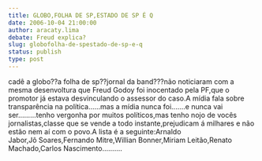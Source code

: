 ```yaml
---
title: GLOBO,FOLHA DE SP,ESTADO DE SP É Q
date: 2006-10-04 21:00:00
author: aracaty.lima
debate: Freud explica?
slug: globofolha-de-spestado-de-sp-e-q
status: publish 
type: post
---
```


cadê a globo??a folha de sp??jornal da band???não noticiaram com a mesma desenvoltura que Freud Godoy foi inocentado pela PF,que o promotor já estava desvinculando o assessor do caso.A mídia fala sobre transparência na política......mas a mídia nunca foi.......e nunca vai ser.........tenho vergonha por muitos políticos,mas tenho nojo de vocês jornalistas,classe que se vende a todo instante,prejudicam á milhares e não estão nem aí com o povo.A lista é a seguinte:Arnaldo Jabor,Jô Soares,Fernando Mitre,Willian Bonner,Miriam Leitão,Renato Machado,Carlos Nascimento.......... 


